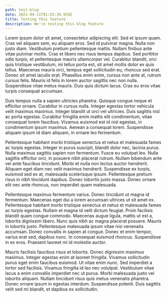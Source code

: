 ```yaml
---
path: test-blog
date: 2021-04-11T01:53:39.959Z
title: Testing this feature
description: We're testing this blog feature
---
```

Lorem ipsum dolor sit amet, consectetur adipiscing elit. Sed et ipsum quam. Cras vel aliquam sem, eu aliquam eros. Sed id pulvinar magna. Nulla non justo diam. Vestibulum pretium pellentesque mattis. Nullam finibus ante vitae pulvinar mollis. Cras et libero nec risus tempus dapibus. Sed porttitor odio turpis, et pellentesque mauris ullamcorper vel. Curabitur blandit, orci quis tristique vestibulum, mi tellus porta est, sit amet mollis dolor ex quis tellus. Maecenas mauris orci, tempus eget sollicitudin eu, rhoncus sed erat. Donec sit amet iaculis erat. Phasellus enim enim, cursus non ante at, rutrum cursus felis. Mauris id felis in lorem auctor sagittis nec non nulla. Suspendisse vitae metus mauris. Duis quis dictum lacus. Cras eu eros vitae turpis consequat accumsan.

Duis tempus nulla a sapien ultricies pharetra. Quisque congue neque et efficitur ornare. Curabitur in cursus nulla. Integer egestas tortor vehicula velit maximus maximus. Integer blandit ut orci vel ultricies. Duis sagittis nisl ac porta egestas. Curabitur fringilla enim mattis elit condimentum, vitae consequat lorem faucibus. Vivamus euismod est id nisl egestas, in condimentum ipsum maximus. Aenean a consequat lorem. Suspendisse aliquam ipsum id diam aliquam, in ornare leo fermentum.

Pellentesque habitant morbi tristique senectus et netus et malesuada fames ac turpis egestas. Integer in purus suscipit, blandit dolor nec, lacinia purus. Nulla maximus sagittis sapien non fermentum. Fusce eu volutpat leo. Nulla sagittis efficitur orci, in posuere nibh placerat rutrum. Nullam bibendum ante vel ante faucibus tincidunt. Morbi et nulla non lectus auctor hendrerit. Aliquam eget diam nec velit maximus hendrerit. Suspendisse ex turpis, euismod sed ex at, malesuada scelerisque ipsum. Pellentesque pretium risus in nibh tincidunt dapibus. Donec lobortis justo massa. Donec ornare elit nec ante rhoncus, non imperdiet quam malesuada.

Pellentesque maximus fermentum varius. Donec tincidunt ut magna id fermentum. Maecenas eget dui a lorem accumsan ultrices ut sit amet ex. Pellentesque habitant morbi tristique senectus et netus et malesuada fames ac turpis egestas. Nullam et magna id velit dictum feugiat. Proin facilisis blandit quam congue commodo. Maecenas augue ligula, mattis ut est a, lobortis dignissim libero. Nunc quis nibh ac magna placerat posuere. Mauris in lobortis justo. Pellentesque malesuada ipsum vitae nisi venenatis accumsan. Donec convallis in sapien at congue. Donec et enim tempor, varius erat sed, dapibus nunc. In consequat euismod rhoncus. Suspendisse in ex eros. Praesent laoreet mi id molestie auctor.

Mauris facilisis faucibus risus et lobortis. Donec dignissim maximus maximus. Integer egestas enim at laoreet fringilla. Vivamus sollicitudin purus eget enim faucibus euismod. Ut vitae enim nunc. Sed imperdiet a tortor sed facilisis. Vivamus fringilla id leo nec volutpat. Vestibulum vitae lacus a enim convallis imperdiet nec ut purus. Morbi malesuada justo vel lobortis aliquam. Nullam tincidunt risus quis metus venenatis pharetra. Donec ornare ipsum in egestas interdum. Suspendisse potenti. Duis sagittis velit sed mi blandit, et dapibus ex sollicitudin.